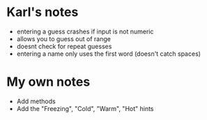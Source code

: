 # Karl's notes

* entering a guess crashes if input is not numeric
* allows you to guess out of range
* doesnt check for repeat guesses
* entering a name only uses the first word (doesn't catch spaces)

# My own notes

* Add methods
* Add the "Freezing", "Cold", "Warm", "Hot" hints
